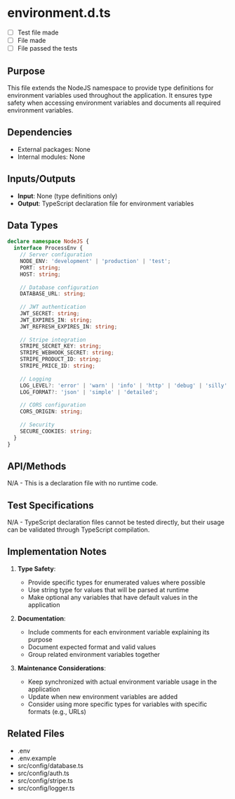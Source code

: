 # environment.d.ts

- [ ] Test file made
- [ ] File made
- [ ] File passed the tests

## Purpose
This file extends the NodeJS namespace to provide type definitions for environment variables used throughout the application. It ensures type safety when accessing environment variables and documents all required environment variables.

## Dependencies
- External packages: None
- Internal modules: None

## Inputs/Outputs
- **Input**: None (type definitions only)
- **Output**: TypeScript declaration file for environment variables

## Data Types
```typescript
declare namespace NodeJS {
  interface ProcessEnv {
    // Server configuration
    NODE_ENV: 'development' | 'production' | 'test';
    PORT: string;
    HOST: string;
    
    // Database configuration
    DATABASE_URL: string;
    
    // JWT authentication
    JWT_SECRET: string;
    JWT_EXPIRES_IN: string;
    JWT_REFRESH_EXPIRES_IN: string;
    
    // Stripe integration
    STRIPE_SECRET_KEY: string;
    STRIPE_WEBHOOK_SECRET: string;
    STRIPE_PRODUCT_ID: string;
    STRIPE_PRICE_ID: string;
    
    // Logging
    LOG_LEVEL?: 'error' | 'warn' | 'info' | 'http' | 'debug' | 'silly';
    LOG_FORMAT?: 'json' | 'simple' | 'detailed';
    
    // CORS configuration
    CORS_ORIGIN: string;
    
    // Security
    SECURE_COOKIES: string;
  }
}
```

## API/Methods
N/A - This is a declaration file with no runtime code.

## Test Specifications
N/A - TypeScript declaration files cannot be tested directly, but their usage can be validated through TypeScript compilation.

## Implementation Notes
1. **Type Safety**:
   - Provide specific types for enumerated values where possible
   - Use string type for values that will be parsed at runtime
   - Make optional any variables that have default values in the application

2. **Documentation**:
   - Include comments for each environment variable explaining its purpose
   - Document expected format and valid values
   - Group related environment variables together

3. **Maintenance Considerations**:
   - Keep synchronized with actual environment variable usage in the application
   - Update when new environment variables are added
   - Consider using more specific types for variables with specific formats (e.g., URLs)

## Related Files
- .env
- .env.example
- src/config/database.ts
- src/config/auth.ts
- src/config/stripe.ts
- src/config/logger.ts
